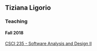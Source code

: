## Tiziana Ligorio

### Teaching

#### Fall 2018
[CSCI 235 - Software Analysis and Design II](https://tligorio.github.io/csci235.md)




